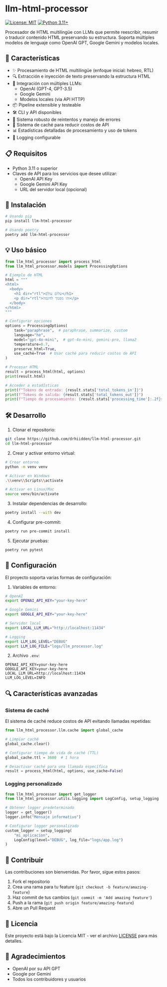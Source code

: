 # llm-html-processor

[![License: MIT](https://img.shields.io/badge/License-MIT-yellow.svg)](https://opensource.org/licenses/MIT)
[![Python 3.11+](https://img.shields.io/badge/python-3.11+-blue.svg)](https://www.python.org/downloads/)

Procesador de HTML multilingüe con LLMs que permite reescribir, resumir o traducir contenido HTML preservando su estructura. Soporta múltiples modelos de lenguaje como OpenAI GPT, Google Gemini y modelos locales.

## 🚀 Características

- ✨ Procesamiento de HTML multilingüe (enfoque inicial: hebreo, RTL)
- 🔍 Extracción e inyección de texto preservando la estructura HTML
- 🤖 Integración con múltiples LLMs:
  - OpenAI (GPT-4, GPT-3.5)
  - Google Gemini
  - Modelos locales (via API HTTP)
- 📦 Pipeline extensible y testeable
- 🛠️ CLI y API disponibles
- 🔄 Sistema robusto de reintentos y manejo de errores
- 💾 Sistema de caché para reducir costos de API
- 📊 Estadísticas detalladas de procesamiento y uso de tokens
- 📝 Logging configurable

## 📋 Requisitos

- Python 3.11 o superior
- Claves de API para los servicios que desee utilizar:
  - OpenAI API Key
  - Google Gemini API Key
  - URL del servidor local (opcional)

## 🔧 Instalación

```bash
# Usando pip
pip install llm-html-processor

# Usando poetry
poetry add llm-html-processor
```

## 💡 Uso básico

```python
from llm_html_processor import process_html
from llm_html_processor.models import ProcessingOptions

# Ejemplo de HTML
html = """
<html>
  <body>
    <h1 dir="rtl">שלום עולם</h1>
    <p dir="rtl">זהו מסמך לדוגמה</p>
  </body>
</html>
"""

# Configurar opciones
options = ProcessingOptions(
    task="paraphrase",  # paraphrase, summarize, custom
    language="he",
    model="gpt-4o-mini",  # gpt-4o-mini, gemini-pro, llama2
    temperature=0.7,
    preserve_html=True,
    use_cache=True  # Usar caché para reducir costos de API
)

# Procesar HTML
result = process_html(html, options)
print(result.html)

# Acceder a estadísticas
print(f"Tokens de entrada: {result.stats['total_tokens_in']}")
print(f"Tokens de salida: {result.stats['total_tokens_out']}")
print(f"Tiempo de procesamiento: {result.stats['processing_time']:.2f}s")
```

## 🛠️ Desarrollo

1. Clonar el repositorio:
```bash
git clone https://github.com/drhiidden/llm-html-processor.git
cd llm-html-processor
```

2. Crear y activar entorno virtual:
```bash
# Crear entorno
python -m venv venv

# Activar en Windows
.\\venv\\Scripts\\activate

# Activar en Linux/Mac
source venv/bin/activate
```

3. Instalar dependencias de desarrollo:
```bash
poetry install --with dev
```

4. Configurar pre-commit:
```bash
poetry run pre-commit install
```

5. Ejecutar pruebas:
```bash
poetry run pytest
```

## 📝 Configuración

El proyecto soporta varias formas de configuración:

1. Variables de entorno:
```bash
# OpenAI
export OPENAI_API_KEY="your-key-here"

# Google Gemini
export GOOGLE_API_KEY="your-key-here"

# Servidor local
export LOCAL_LLM_URL="http://localhost:11434"

# Logging
export LLM_LOG_LEVEL="DEBUG"
export LLM_LOG_FILE="logs/llm_processor.log"
```

2. Archivo `.env`:
```env
OPENAI_API_KEY=your-key-here
GOOGLE_API_KEY=your-key-here
LOCAL_LLM_URL=http://localhost:11434
LLM_LOG_LEVEL=INFO
```

## 🔍 Características avanzadas

### Sistema de caché

El sistema de caché reduce costos de API evitando llamadas repetidas:

```python
from llm_html_processor.llm.cache import global_cache

# Limpiar caché
global_cache.clear()

# Configurar tiempo de vida de caché (TTL)
global_cache.ttl = 3600  # 1 hora

# Desactivar caché para una llamada específica
result = process_html(html, options, use_cache=False)
```

### Logging personalizado

```python
from llm_html_processor import get_logger
from llm_html_processor.utils.logging import LogConfig, setup_logging

# Obtener logger predeterminado
logger = get_logger()
logger.info("Mensaje informativo")

# Configurar logger personalizado
custom_logger = setup_logging(
    "mi_aplicacion",
    LogConfig(level="DEBUG", log_file="logs/app.log")
)
```

## 🤝 Contribuir

Las contribuciones son bienvenidas. Por favor, sigue estos pasos:

1. Fork el repositorio
2. Crea una rama para tu feature (`git checkout -b feature/amazing-feature`)
3. Haz commit de tus cambios (`git commit -m 'Add amazing feature'`)
4. Push a la rama (`git push origin feature/amazing-feature`)
5. Abre un Pull Request

## 📄 Licencia

Este proyecto está bajo la Licencia MIT - ver el archivo [LICENSE](LICENSE) para más detalles.

## 🙏 Agradecimientos

- OpenAI por su API GPT
- Google por Gemini
- Todos los contribuidores y usuarios 
